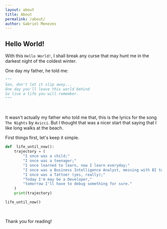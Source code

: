 ```yaml
---
layout: about
title: About
permalink: /about/
author: Gabriel Menezes
---
```


## Hello World!

With this `Hello World!`, I shall break any curse that may hunt me in the darkest night of the coldest winter.

One day my father, he told me:

```python
"""
Son, don't let it slip away...
One day you'll leave this world behind
So live a life you will remember.
"""
```
<br>

It wasn't actually my father who told me that, this is the lyrics for the song `The Nights` by `Avicci`. But I thought that was a nicer start that saying that I like long walks at the beach.

First things first, let's keep it simple.

```python
def  life_until_now():
    trajectory = (
        "I once was a child;"
        "I once was a teenager;"
        "I once learned to learn, now I learn everyday;"
        "I once was a Business Intelligence Analyst, messing with BI tools;"
        "I once was a Tattoer (yes, really);"
        "Today I'm may be a Developer,"
        "tomorrow I'll have to debug something for sure."
    )
    print(trajectory)

life_until_now()
```

<br>

Thank you for reading!

